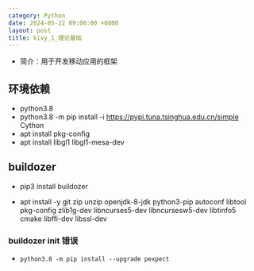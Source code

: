 ```yaml
---
category: Python
date: 2024-05-22 09:00:00 +0800
layout: post
title: kivy_1_理论基础
---
```


+ 简介：用于开发移动应用的框架

## 环境依赖

+ python3.8
+ python3.8 -m pip install -i https://pypi.tuna.tsinghua.edu.cn/simple Cython
+ apt install pkg-config
+ apt install libgl1 libgl1-mesa-dev 

## buildozer

+ pip3 install buildozer

+ apt install -y git zip unzip openjdk-8-jdk python3-pip autoconf libtool pkg-config zlib1g-dev libncurses5-dev libncursesw5-dev libtinfo5 cmake libffi-dev libssl-dev

### buildozer init 错误

+ `python3.8 -m pip install --upgrade pexpect`